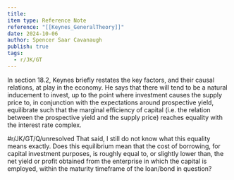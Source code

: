 ```yaml
---
title: 
item type: Reference Note
reference: "[[Keynes_GeneralTheory]]"
date: 2024-10-06
author: Spencer Saar Cavanaugh
publish: true
tags:
  - r/JK/GT
---
```

In section 18.2, Keynes briefly restates the key factors, and their causal relations, at play in the economy. He says that there will tend to be a natural inducement to invest, up to the point where investment causes the supply price to, in conjunction with the expectations around prospective yield, equilibrate such that the marginal efficiency of capital (i.e. the relation between the prospective yield and the supply price) reaches equality with the interest rate complex. 

#r/JK/GT/Q/unresolved  That said, I still do not know what this equality means exactly. Does this equilibrium mean that the cost of borrowing, for capital investment purposes, is roughly equal to, or slightly lower than, the net yield or profit obtained from the enterprise in which the capital is employed, within the maturity timeframe of the loan/bond in question?